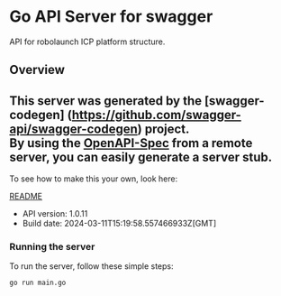 # Go API Server for swagger

API for robolaunch ICP platform structure. 

## Overview
This server was generated by the [swagger-codegen]
(https://github.com/swagger-api/swagger-codegen) project.  
By using the [OpenAPI-Spec](https://github.com/OAI/OpenAPI-Specification) from a remote server, you can easily generate a server stub.  
-

To see how to make this your own, look here:

[README](https://github.com/swagger-api/swagger-codegen/blob/master/README.md)

- API version: 1.0.11
- Build date: 2024-03-11T15:19:58.557466933Z[GMT]


### Running the server
To run the server, follow these simple steps:

```
go run main.go
```

